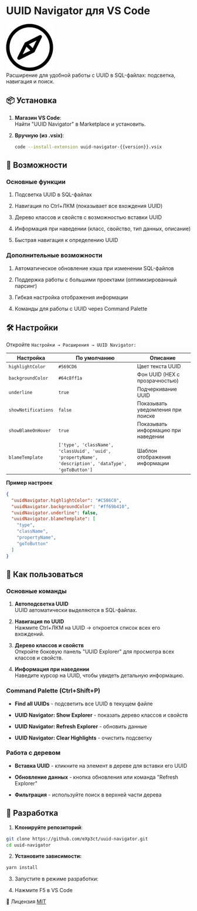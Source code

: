 # UUID Navigator для VS Code

![Логотип](https://raw.githubusercontent.com/eXp3ct/uuid-navigator/master/images/icon.png)\
Расширение для удобной работы с UUID в SQL-файлах: подсветка, навигация и поиск.

## 📦 Установка

1. **Магазин VS Code**:  
   Найти "UUID Navigator" в Marketplace и установить.

2. **Вручную (из .vsix)**:
   ```bash
   code --install-extension uuid-navigator-{{version}}.vsix
   ```

## 🚀 Возможности

### Основные функции
1. Подсветка UUID в SQL-файлах

2. Навигация по Ctrl+ЛКМ (показывает все вхождения UUID)

3. Дерево классов и свойств с возможностью вставки UUID

4. Информация при наведении (класс, свойство, тип данных, описание)

5. Быстрая навигация к определению UUID

### Дополнительные возможности
1. Автоматическое обновление кэша при изменении SQL-файлов

2. Поддержка работы с большими проектами (оптимизированный парсинг)

3. Гибкая настройка отображения информации

4. Команды для работы с UUID через Command Palette

## 🛠 Настройки
Откройте `Настройки → Расширения → UUID Navigator:`

| Настройка           | По умолчанию                                                                                          | Описание                            |
| ------------------- | ----------------------------------------------------------------------------------------------------- | ----------------------------------- |
| `highlightColor`    | `#569CD6`                                                                                             | Цвет текста UUID                    |
| `backgroundColor`   | `#64c8ff1a`                                                                                           | Фон UUID (HEX с прозрачностью)      |
| `underline`         | `true`                                                                                                | Подчеркивание UUID                  |
| `showNotifications` | `false`                                                                                               | Показывать уведомления при поиске   |
| `showBlameOnHover`  | `true`                                                                                                | Показывать информацию при наведении |
| `blameTemplate`     | `['type', 'className', 'classUuid', 'uuid', 'propertyName', 'description', 'dataType', 'goToButton']` | Шаблон отображения информации       |
**Пример настроек**
```json
{
  "uuidNavigator.highlightColor": "#C586C0",
  "uuidNavigator.backgroundColor": "#ff69b410",
  "uuidNavigator.underline": false,
  "uuidNavigator.blameTemplate": [
    "type",
    "className",
    "propertyName",
    "goToButton"
  ]
}
```

## 🎯 Как пользоваться
### Основные команды
1. **Автоподсветка UUID**\
UUID автоматически выделяются в SQL-файлах.

2. **Навигация по UUID**\
Нажмите Ctrl+ЛКМ на UUID → откроется список всех его вхождений.

3. **Дерево классов и свойств**\
Откройте боковую панель "UUID Explorer" для просмотра всех классов и свойств.

4. **Информация при наведении**\
Наведите курсор на UUID, чтобы увидеть детальную информацию.

### Command Palette (Ctrl+Shift+P)
* **Find all UUIDs** - подсветить все UUID в текущем файле

* **UUID Navigator: Show Explorer** - показать дерево классов и свойств

* **UUID Navigator: Refresh Explorer** - обновить данные

* **UUID Navigator: Clear Highlights** - очистить подсветку

### Работа с деревом
* **Вставка UUID** - кликните на элемент в дереве для вставки его UUID

* **Обновление данных** - кнопка обновления или команда "Refresh Explorer"

* **Фильтрация** - используйте поиск в верхней части дерева

## 🔨 Разработка
1. **Клонируйте репозиторий**:

```bash
git clone https://github.com/eXp3ct/uuid-navigator.git
cd uuid-navigator
```
2. **Установите зависимости:**

```bash
yarn install
```
3. Запустите в режиме разработки:

4. Нажмите F5 в VS Code

📜 Лицензия
[MIT](LICENSE) 
